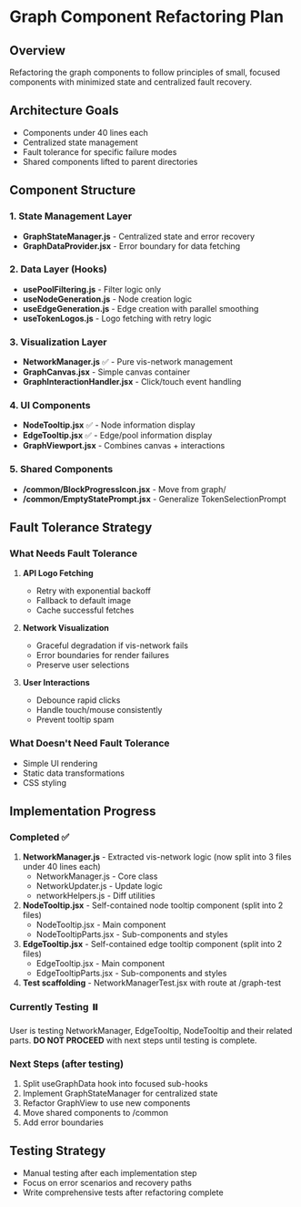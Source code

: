 # Graph Component Refactoring Plan

## Overview
Refactoring the graph components to follow principles of small, focused components with minimized state and centralized fault recovery.

## Architecture Goals
- Components under 40 lines each
- Centralized state management
- Fault tolerance for specific failure modes
- Shared components lifted to parent directories

## Component Structure

### 1. State Management Layer
- **GraphStateManager.js** - Centralized state and error recovery
- **GraphDataProvider.jsx** - Error boundary for data fetching

### 2. Data Layer (Hooks)
- **usePoolFiltering.js** - Filter logic only
- **useNodeGeneration.js** - Node creation logic
- **useEdgeGeneration.js** - Edge creation with parallel smoothing
- **useTokenLogos.js** - Logo fetching with retry logic

### 3. Visualization Layer
- **NetworkManager.js** ✅ - Pure vis-network management
- **GraphCanvas.jsx** - Simple canvas container
- **GraphInteractionHandler.jsx** - Click/touch event handling

### 4. UI Components
- **NodeTooltip.jsx** ✅ - Node information display
- **EdgeTooltip.jsx** ✅ - Edge/pool information display
- **GraphViewport.jsx** - Combines canvas + interactions

### 5. Shared Components
- **/common/BlockProgressIcon.jsx** - Move from graph/
- **/common/EmptyStatePrompt.jsx** - Generalize TokenSelectionPrompt

## Fault Tolerance Strategy

### What Needs Fault Tolerance
1. **API Logo Fetching**
   - Retry with exponential backoff
   - Fallback to default image
   - Cache successful fetches

2. **Network Visualization**
   - Graceful degradation if vis-network fails
   - Error boundaries for render failures
   - Preserve user selections

3. **User Interactions**
   - Debounce rapid clicks
   - Handle touch/mouse consistently
   - Prevent tooltip spam

### What Doesn't Need Fault Tolerance
- Simple UI rendering
- Static data transformations
- CSS styling

## Implementation Progress

### Completed ✅
1. **NetworkManager.js** - Extracted vis-network logic (now split into 3 files under 40 lines each)
   - NetworkManager.js - Core class
   - NetworkUpdater.js - Update logic
   - networkHelpers.js - Diff utilities
2. **NodeTooltip.jsx** - Self-contained node tooltip component (split into 2 files)
   - NodeTooltip.jsx - Main component
   - NodeTooltipParts.jsx - Sub-components and styles
3. **EdgeTooltip.jsx** - Self-contained edge tooltip component (split into 2 files)
   - EdgeTooltip.jsx - Main component
   - EdgeTooltipParts.jsx - Sub-components and styles
4. **Test scaffolding** - NetworkManagerTest.jsx with route at /graph-test

### Currently Testing ⏸️
User is testing NetworkManager, EdgeTooltip, NodeTooltip and their related parts.
**DO NOT PROCEED** with next steps until testing is complete.

### Next Steps (after testing)
1. Split useGraphData hook into focused sub-hooks
2. Implement GraphStateManager for centralized state
3. Refactor GraphView to use new components
4. Move shared components to /common
5. Add error boundaries

## Testing Strategy
- Manual testing after each implementation step
- Focus on error scenarios and recovery paths
- Write comprehensive tests after refactoring complete